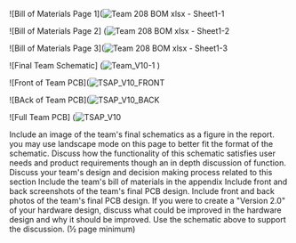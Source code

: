 ![Bill of Materials Page 1](![Team 208 BOM xlsx - Sheet1-1](https://user-images.githubusercontent.com/93965371/235584370-83d68871-24fd-43c6-bfcd-4d8cadc4a723.png)

![Bill of Materials Page 2] (![Team 208 BOM xlsx - Sheet1-2](https://user-images.githubusercontent.com/93965371/235584490-64481f6c-d4e1-4fa9-9736-7c677d43359b.png)

![Bill of Materials Page 3](![Team 208 BOM xlsx - Sheet1-3](https://user-images.githubusercontent.com/93965371/235584532-2e7f0bda-51b2-472a-a73c-ed9b5c4287fe.png)

![Final Team Schematic] (![Team_V10-1](https://user-images.githubusercontent.com/93965371/235608571-b3fe81eb-43c1-4a5c-95eb-5cb1411b4ad4.png)
)

![Front of Team PCB](![TSAP_V10_FRONT](https://user-images.githubusercontent.com/93965371/235584936-033eb9b9-9dda-40e4-a097-e38e64e9803d.png)

![BAck of Team PCB](![TSAP_V10_BACK](https://user-images.githubusercontent.com/93965371/235585057-340d5f08-fe59-4ed1-bea1-9b4dc06f512c.png)

![Full Team PCB] (![TSAP_V10](https://user-images.githubusercontent.com/93965371/235585417-8f05e2a2-1f07-4390-abd6-e963129dcafd.png)




Include an image of the team's final schematics as a figure in the report. you may use landscape mode on this page to better fit the format of the schematic.
Discuss how the functionality of this schematic satisfies user needs and product requirements though an in depth discussion of function.
Discuss your team's design and decision making process related to this section
Include the team's bill of materials in the appendix
Include front and back screenshots of the team's final PCB design.
Include front and back photos of the team's final PCB design.
If you were to create a "Version 2.0" of your hardware design, discuss what could be improved in the hardware design and why it should be improved. Use the schematic above to support the discussion. (½ page minimum)
